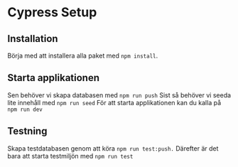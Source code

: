 # Cypress Setup

## Installation

Börja med att installera alla paket med `npm install`.

## Starta applikationen

Sen behöver vi skapa databasen med `npm run push`
Sist så behöver vi seeda lite innehåll med `npm run seed`
För att starta applikationen kan du kalla på `npm run dev`

## Testning

Skapa testdatabasen genom att köra `npm run test:push.`
Därefter är det bara att starta testmiljön med `npm run test`
